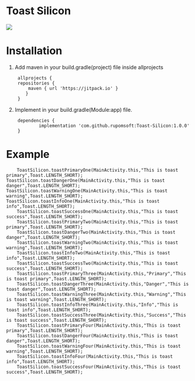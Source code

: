 # Toast Silicon
[![](https://jitpack.io/v/rupomsoft/Toast-Silicon.svg)](https://jitpack.io/#rupomsoft/Toast-Silicon)

# Installation 

1. Add maven in your build.gradle(project) file inside allprojects 

		allprojects {
		repositories {
			maven { url 'https://jitpack.io' }
		   }
		}

2. Implement in your build.gradle(Module:app) file.

		dependencies {
	        	implementation 'com.github.rupomsoft:Toast-Silicon:1.0.0'
		}


# Example 
        ToastSilicon.toastPrimaryOne(MainActivity.this,"This is toast primary",Toast.LENGTH_SHORT);
	ToastSilicon.toastDangerOne(MainActivity.this,"This is toast danger",Toast.LENGTH_SHORT);
	ToastSilicon.toastWarningOne(MainActivity.this,"This is toast warning",Toast.LENGTH_SHORT);
	ToastSilicon.toastInfoOne(MainActivity.this,"This is toast info",Toast.LENGTH_SHORT);
        ToastSilicon.toastSuccessOne(MainActivity.this,"This is toast success",Toast.LENGTH_SHORT);
        ToastSilicon.toastPrimaryTwo(MainActivity.this,"This is toast primary",Toast.LENGTH_SHORT);
        ToastSilicon.toastDangerTwo(MainActivity.this,"This is toast danger",Toast.LENGTH_SHORT);
        ToastSilicon.toastWarningTwo(MainActivity.this,"This is toast warning",Toast.LENGTH_SHORT);
        ToastSilicon.toastInfoTwo(MainActivity.this,"This is toast info",Toast.LENGTH_SHORT);
        ToastSilicon.toastSuccessTwo(MainActivity.this,"This is toast success",Toast.LENGTH_SHORT);
        ToastSilicon.toastPrimaryThree(MainActivity.this,"Primary","This is toast primary",Toast.LENGTH_SHORT);
        ToastSilicon.toastDangerThree(MainActivity.this,"Danger","This is toast danger",Toast.LENGTH_SHORT);
        ToastSilicon.toastWarningThree(MainActivity.this,"Warning","This is toast warning",Toast.LENGTH_SHORT);
        ToastSilicon.toastInfoThree(MainActivity.this,"Info","This is toast info",Toast.LENGTH_SHORT);
        ToastSilicon.toastSuccessThree(MainActivity.this,"Success","This is toast success",Toast.LENGTH_SHORT);
        ToastSilicon.toastPrimaryFour(MainActivity.this,"This is toast primary",Toast.LENGTH_SHORT);
        ToastSilicon.toastDangerFour(MainActivity.this,"This is toast danger",Toast.LENGTH_SHORT);
        ToastSilicon.toastWarningFour(MainActivity.this,"This is toast warning",Toast.LENGTH_SHORT);
        ToastSilicon.toastInfoFour(MainActivity.this,"This is toast info",Toast.LENGTH_SHORT);
        ToastSilicon.toastSuccessFour(MainActivity.this,"This is toast success",Toast.LENGTH_SHORT);
   

